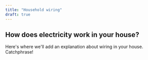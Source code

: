 ```yaml
---
title: "Household wiring"
draft: true
---
```

## How does electricity work in your house?

Here's where we'll add an explanation about wiring in your house. Catchphrase!
